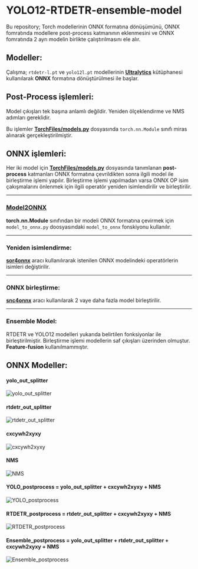 # YOLO12-RTDETR-ensemble-model
Bu repository; Torch modellerinin ONNX formatına dönüşümünü, ONNX fomratında modellere post-process katmanının eklenmesini ve ONNX fomratında 2 ayrı modelin birlikte çalıştırılmasını ele alır.

## Modeller:

Çalışma; `rtdetr-l.pt` ve `yolo12l.pt` modellerinin [**Ultralytics**]("https://github.com/ultralytics") kütüphanesi kullanılarak **ONNX** formatına dönüştürülmesi ile başlar.

## Post-Process işlemleri:

Model çıkışları tek başına anlamlı değildir. Yeniden ölçeklendirme ve NMS adımları gereklidir. 

Bu işlemler [**TorchFiles/models.py**](TorchFiles/models.py) dosyasında `torch.nn.Module` sınıfı miras alınarak gerçekleştirilmiştir.

## ONNX işlemleri:

Her iki model için [**TorchFiles/models.py**](TorchFiles/models.py) dosyasında tanımlanan **post-process** katmanları ONNX formatına çevrildikten sonra ilgili model ile birleştirme işlemi yapılır. Birleştirme işlemi yapılmadan varsa ONNX OP isim çakışmalarını önlenmek için ilgili operatör yeniden isimlendirilir ve birleştirilir.

---

### [Model2ONNX](models_to_onnx.py)

**torch.nn.Module** sınıfından bir modeli ONNX formatına çevirmek için `model_to_onnx.py` doosyasındaki `model_to_onnx` fonskiyonu kullanılır.

---

### Yeniden isimlendirme:

[**sor4onnx**](https://github.com/PINTO0309/sor4onnx) aracı kullanılırarak istenilen ONNX modelindeki operatörlerin isimleri değiştirilir.

---

### ONNX birleştirme:

[**snc4onnx**](https://github.com/PINTO0309/snc4onnx) aracı kullanılarak 2 vaye daha fazla model birleştirilir.

---

### Ensemble Model:

RTDETR ve YOLO12 modelleri yukarıda belirtilen fonksiyonlar ile birleştirilmiştir. Birleştirme işlemi modellerin saf çıkışları üzerinden olmuştur. **Feature-fusion** kullanılmammıştır.

## ONNX Modeller:

#### yolo_out_splitter
![yolo_out_splitter](assests/yolo_out_splitter.onnx.svg)
#### rtdetr_out_splitter
![rtdetr_out_splitter](assests/rtdetr_out_splitter.onnx.svg)
#### cxcywh2xyxy
![cxcywh2xyxy](assests/cxcywh2xyxy.onnx.svg)
#### NMS
![NMS](assests/NMS.onnx.svg)
#### YOLO_postprocess = yolo_out_splitter + cxcywh2xyxy + NMS
![YOLO_postprocess](assests/YOLO_postprocess.onnx.svg)
#### RTDETR_postprocess = rtdetr_out_splitter + cxcywh2xyxy + NMS
![RTDETR_postprocess](assests/RTDETR_postprocess.onnx.svg)
#### Ensemble_postprocess = yolo_out_splitter + rtdetr_out_splitter + cxcywh2xyxy + NMS
![Ensemble_postprocess](assests/Ensemble_postprocess.onnx.svg)

